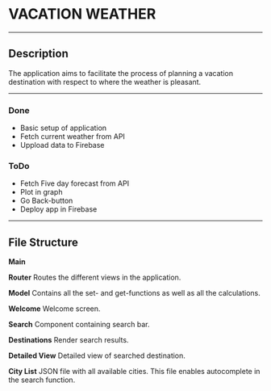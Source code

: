 # VACATION WEATHER

<hr>

## Description

The application aims to facilitate the process of planning a vacation destination with respect to where the weather is pleasant.

<hr>

### Done
* Basic setup of application
* Fetch current weather from API
* Uppload data to Firebase

### ToDo

* Fetch Five day forecast from API
* Plot in graph
* Go Back-button
* Deploy app in Firebase

<hr>

## File Structure

**Main**

**Router**
Routes the different views in the application.

**Model**
Contains all the set- and get-functions as well as all the calculations.

**Welcome**
Welcome screen.

**Search**
Component containing search bar.

**Destinations**
Render search results.

**Detailed View**
Detailed view of searched destination.

**City List**
JSON file with all available cities. This file enables autocomplete in the search function.
